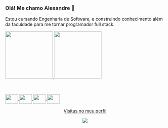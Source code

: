 ### Olá! Me chamo Alexandre 👋
<p>Estou cursando Engenharia de Software, e construindo conhecimento além da faculdade para me tornar programador full stack.</p>

<div style="display: flex; flex-direction: row;">
  <a href="https://github.com/xand3">
  <img height="150em" src="https://github-readme-stats.vercel.app/api?username=xand3&show_icons=true&theme=tokyonight&include_all_commits=true&count_private=true"/>
  <img height="150em" src="https://github-readme-stats.vercel.app/api/top-langs/?username=xand3&layout=compact&langs_count=7&theme=tokyonight"/>
</div>
 
##
<div style="display: inline_block;"><br>
  <img align="center" height="30" width="40" src="https://cdn.jsdelivr.net/gh/devicons/devicon/icons/html5/html5-original.svg" />
  <img align="center" height="30" width="40" src="https://cdn.jsdelivr.net/gh/devicons/devicon/icons/css3/css3-original.svg" />
  <img align="center" height="30" width="40" src="https://cdn.jsdelivr.net/gh/devicons/devicon/icons/javascript/javascript-original.svg" />
  <img align="center" height="30" width="40" src="https://cdn.jsdelivr.net/gh/devicons/devicon/icons/git/git-original.svg" />
  
<div/>
  
<p align="center"> Visitas no meu perfil </p>
<p align="center">   <img alingn="center" src="https://profile-counter.glitch.me/xand3/count.svg" /></p>
